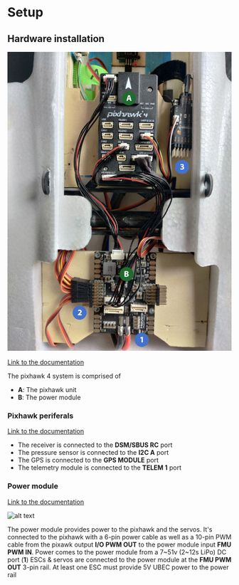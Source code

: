 # Setup

## Hardware installation

![alt text](Zenith/Docs/hardware.jpg?raw=true "Hardware wiring")

[Link to the documentation](https://docs.px4.io/master/en/flight_controller/pixhawk4.html)

The pixhawk 4 system is comprised of
- **A**: The pixhawk unit
- **B**: The power module

### Pixhawk periferals

[Link to the documentation](https://docs.px4.io/master/en/peripherals/)

- The receiver is connected to the **DSM/SBUS RC** port
- The pressure sensor is connected to the **I2C A** port
- The GPS is connected to the **GPS MODULE** port
- The telemetry module is connected to the **TELEM 1** port

### Power module

[Link to the documentation](https://docs.px4.io/master/en/power_module/holybro_pm07_pixhawk4_power_module.html)

![alt text](https://docs.px4.io/master/assets/hardware/power_module/holybro_pm07/pixhawk4_power_management_board.png "Power board wiring")

The power module provides power to the pixhawk and the servos. It's connected to the pixhawk with a 6-pin power cable as well as a 10-pin PWM cable from the pixawk output **I/O PWM OUT** to the power module input **FMU PWM IN**.
Power comes to the power module from a 7~51v (2~12s LiPo) DC port (**1**)
ESCs & servos are connected to the power module at the **FMU PWM OUT** 3-pin rail. At least one ESC must provide 5V UBEC power to the power rail

